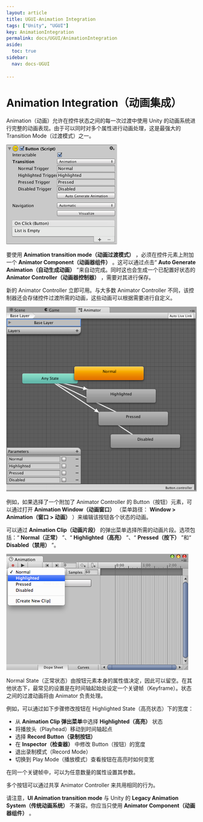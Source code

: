 ```yaml
---
layout: article
title: UGUI-Animation Integration
tags: ["Unity", "UGUI"]
key: AnimationIntegration
permalink: docs/UGUI/AnimationIntegration
aside:
  toc: true
sidebar:
  nav: docs-UGUI

---
```

# Animation Integration（动画集成）

Animation（动画）允许在控件状态之间的每一次过渡中使用 Unity 的动画系统进行完整的动画表现。由于可以同时对多个属性进行动画处理，这是最强大的 Transition Mode（过渡模式）之一。

![1745383995749](image/2025-04-24-AnimationIntegration/1745383995749.png)

要使用  **Animation transition mode（动画过渡模式）** ，必须在控件元素上附加一个  **Animator Component（动画器组件）** 。这可以通过点击“ **Auto Generate Animation（自动生成动画）** ”来自动完成。同时这也会生成一个已配置好状态的  **Animator Controller（动画器控制器）** ，需要对其进行保存。

新的 Animator Controller 立即可用。与大多数 Animator Controller 不同，该控制器还会存储控件过渡所需的动画，这些动画可以根据需要进行自定义。

![1745384000624](image/2025-04-24-AnimationIntegration/1745384000624.png)

例如，如果选择了一个附加了 Animator Controller 的 Button（按钮）元素，可以通过打开  **Animation Window（动画窗口）** （菜单路径： **Window > Animation（窗口 > 动画）** ）来编辑该按钮各个状态的动画。

可以通过 **Animation Clip（动画片段）** 的弹出菜单选择所需的动画片段。选项包括：“ **Normal（正常）** ”、“ **Highlighted（高亮）** ”、“ **Pressed（按下）** ”和“ **Disabled（禁用）** ”。

![1745384006075](image/2025-04-24-AnimationIntegration/1745384006075.png)

Normal State（正常状态）由按钮元素本身的属性值决定，因此可以留空。在其他状态下，最常见的设置是在时间轴起始处设定一个关键帧（Keyframe）。状态之间的过渡动画将由 Animator 负责处理。

例如，可以通过如下步骤修改按钮在 Highlighted State（高亮状态）下的宽度：

* 从 **Animation Clip 弹出菜单**中选择 **Highlighted（高亮）** 状态
* 将播放头（Playhead）移动到时间轴起点
* 选择 **Record Button（录制按钮）**
* 在 **Inspector（检查器）** 中修改 Button（按钮）的宽度
* 退出录制模式（Record Mode）
* 切换到 Play Mode（播放模式）查看按钮在高亮时如何变宽

在同一个关键帧中，可以为任意数量的属性设置其参数。

多个按钮可以通过共享 Animator Controller 来共用相同的行为。

请注意，**UI Animation transition mode** 与 Unity 的 **Legacy Animation System（传统动画系统）** 不兼容。你应当只使用  **Animator Component（动画器组件）** 。
